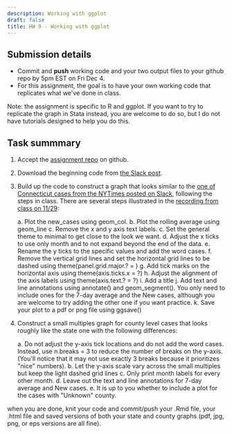 ```yaml
---
description: Working with ggplot
draft: false
title: HW 9 - Working with ggplot
---
```


## Submission details

- Commit and **push** working code and your two output files to your github repo by 5pm EST on Fri Dec 4. 
- For this assignment, the goal is to have your own working code that replicates what we've done in class.

Note: the assignment is specific to R and ggplot. If you want to try to replicate the graph in Stata instead, you are welcome to do so, but I do not have tutorials designed to help you do this.

## Task summmary
1. Accept the [assignment repo](https://classroom.github.com/a/flhCqGMh) on github.

2. Download the beginning code from [the Slack post](https://smi-eco280-02-202101.slack.com/archives/C019L20QEUR/p1606752524002700). 

3. Build up the code to construct a graph that looks similar to the [one of Connecticut cases from the NYTimes posted on Slack](https://smi-eco280-02-202101.slack.com/archives/C019L20QEUR/p1606148539001500), following the steps in class. There are several steps illustrated in the [recording from class on 11/29](https://smi-eco280-02-202101.slack.com/archives/C019JD2AK7H/p1606764089000600):

    a. Plot the new_cases using geom_col.
    b. Plot the rolling average using geom_line
    c. Remove the x and y axis text labels.
    c. Set the general theme to minimal to get close to the look we want.
    d. Adjust the x ticks to use only month and to not expand beyond the end of the data.
    e. Rename the y ticks to the specific values and add the word cases.
    f. Remove the vertical grid lines and set the horizontal grid lines to be dashed using theme(panel.grid.major.? = )
    g. Add tick marks on the horizontal axis using theme(axis.ticks.x = ?)
    h. Adjust the alignment of the axis labels using theme(axis.text.? = ?)
    i. Add a title
    j. Add text and line annotations using annotate() and geom_segment(). You only need to include ones for the 7-day average and the New cases, although you are welcome to try adding the other one if you want practice.
    k. Save your plot to a pdf or png file using ggsave()
	
3. Construct a small multiples graph for county level cases that looks roughly like the state one with the following differences:
	
    a. Do not adjust the y-axis tick locations and do not add the word cases. Instead, use n.breaks = 3 to reduce the number of breaks on the y-axis. (You'll notice that it may not use exactly 3 breaks because it prioritizes "nice" numbers).
    b. Let the y-axis scale vary across the small multiples but keep the light dashed grid lines
    c. Only print month labels for every other month.
    d. Leave out the text and line annotations for 7-day average and New cases.
    e. It is up to you whether to include a plot for the cases with "Unknown" county.
    
when you are done, knit your code and commit/push your .Rmd file, your .html file and saved versions of both your state and county graphs (pdf, jpg, png, or eps versions are all fine).